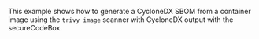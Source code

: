 <!--
SPDX-FileCopyrightText: the secureCodeBox authors

SPDX-License-Identifier: Apache-2.0
-->

This example shows how to generate a CycloneDX SBOM from a container image using the `trivy image` scanner with CycloneDX output with the secureCodeBox.
